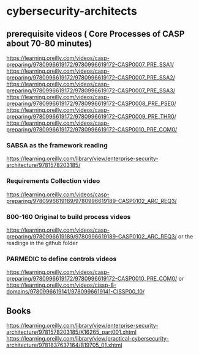 # cybersecurity-architects
## prerequisite videos ( Core Processes of CASP about 70-80 minutes)
https://learning.oreilly.com/videos/casp-preparing/9780996619172/9780996619172-CASP0007_PRE_SSA1/
https://learning.oreilly.com/videos/casp-preparing/9780996619172/9780996619172-CASP0007_PRE_SSA2/
https://learning.oreilly.com/videos/casp-preparing/9780996619172/9780996619172-CASP0007_PRE_SSA3/
https://learning.oreilly.com/videos/casp-preparing/9780996619172/9780996619172-CASP0008_PRE_PSE0/
https://learning.oreilly.com/videos/casp-preparing/9780996619172/9780996619172-CASP0009_PRE_THR0/
https://learning.oreilly.com/videos/casp-preparing/9780996619172/9780996619172-CASP0010_PRE_COM0/

### SABSA as the framework reading
https://learning.oreilly.com/library/view/enterprise-security-architecture/9781578203185/
### Requirements Collection video
https://learning.oreilly.com/videos/casp-preparing/9780996619189/9780996619189-CASP0102_ARC_REQ3/
### 800-160 Original to build process videos
https://learning.oreilly.com/videos/casp-preparing/9780996619189/9780996619189-CASP0102_ARC_REQ3/
or the readings in the github folder
### PARMEDIC to define controls videos
https://learning.oreilly.com/videos/casp-preparing/9780996619172/9780996619172-CASP0010_PRE_COM0/
or
https://learning.oreilly.com/videos/cissp-8-domains/9780996619141/9780996619141-CISSP00_10/

## Books
https://learning.oreilly.com/library/view/enterprise-security-architecture/9781578203185/K16265_part001.xhtml
https://learning.oreilly.com/library/view/practical-cybersecurity-architecture/9781837637164/B19705_01.xhtml
